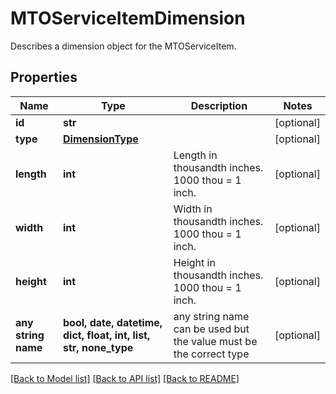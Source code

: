 # MTOServiceItemDimension

Describes a dimension object for the MTOServiceItem.

## Properties
Name | Type | Description | Notes
------------ | ------------- | ------------- | -------------
**id** | **str** |  | [optional] 
**type** | [**DimensionType**](DimensionType.md) |  | [optional] 
**length** | **int** | Length in thousandth inches. 1000 thou &#x3D; 1 inch. | [optional] 
**width** | **int** | Width in thousandth inches. 1000 thou &#x3D; 1 inch. | [optional] 
**height** | **int** | Height in thousandth inches. 1000 thou &#x3D; 1 inch. | [optional] 
**any string name** | **bool, date, datetime, dict, float, int, list, str, none_type** | any string name can be used but the value must be the correct type | [optional]

[[Back to Model list]](../README.md#documentation-for-models) [[Back to API list]](../README.md#documentation-for-api-endpoints) [[Back to README]](../README.md)


